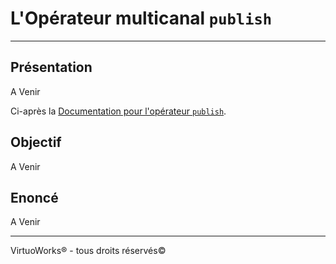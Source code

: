 # L'Opérateur multicanal `publish`

---

## Présentation

A Venir

Ci-après la [Documentation pour l'opérateur `publish`](https://rxjs-dev.firebaseapp.com/api/operators/publish).

## Objectif

A Venir

## Enoncé

A Venir

---

VirtuoWorks® - tous droits réservés©